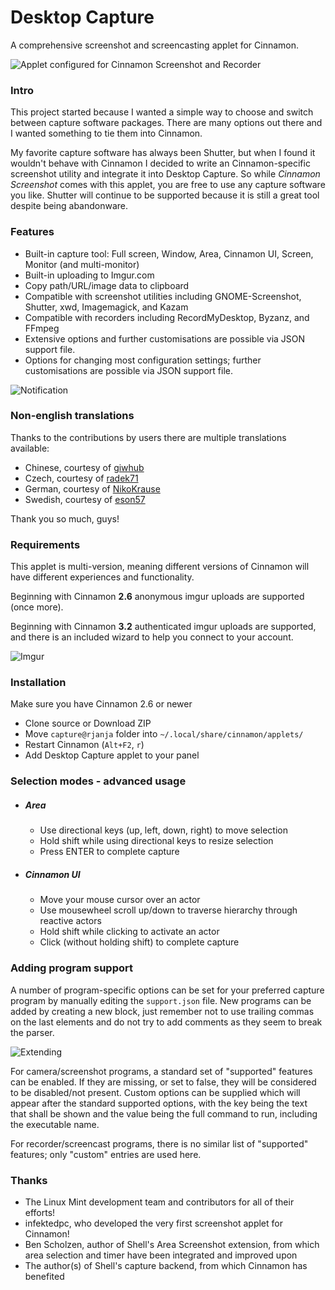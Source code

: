 Desktop Capture<a name="top">&nbsp;</a>
===============
A comprehensive screenshot and screencasting applet for Cinnamon.

![Applet configured for Cinnamon Screenshot and Recorder](https://raw.github.com/rjanja/desktop-capture/master/img/cinnamon-screenshot.png "Applet configured for Cinnamon Screenshot and FFmpeg Recorder")


### Intro<a name="intro">&nbsp;</a>
This project started because I wanted a simple way to choose and switch between capture software packages. There are many options out there and I wanted something to tie them into Cinnamon.

My favorite capture software has always been Shutter, but when I found it wouldn't behave with Cinnamon I decided to write an Cinnamon-specific screenshot utility and integrate it into Desktop Capture. So while <i>Cinnamon Screenshot</i> comes with this applet, you are free to use any capture software you like. Shutter will continue to be supported because it is still a great tool despite being abandonware.

### Features<a name="features">&nbsp;</a>
* Built-in capture tool: Full screen, Window, Area, Cinnamon UI, Screen, Monitor (and multi-monitor)
* Built-in uploading to Imgur.com
* Copy path/URL/image data to clipboard
* Compatible with screenshot utilities including GNOME-Screenshot, Shutter, xwd, Imagemagick, and Kazam
* Compatible with recorders including RecordMyDesktop, Byzanz, and FFmpeg
* Extensive options and further customisations are possible via JSON support file. 
* Options for changing most configuration settings; further customisations are possible via JSON support file.

![Notification](https://raw.github.com/rjanja/desktop-capture/master/img/notification.png "Notifications")

### Non-english translations
Thanks to the contributions by users there are multiple translations available:

* Chinese, courtesy of [giwhub](https://github.com/giwhub)
* Czech, courtesy of [radek71](https://github.com/radek71)
* German, courtesy of [NikoKrause](https://github.com/NikoKrause)
* Swedish, courtesy of [eson57](https://github.com/eson57)

Thank you so much, guys!

### Requirements

This applet is multi-version, meaning different versions of Cinnamon will have different experiences and functionality.

Beginning with Cinnamon **2.6** anonymous imgur uploads are supported (once more).

Beginning with Cinnamon **3.2** authenticated imgur uploads are supported, and there is an included wizard to help you connect to your account.

![Imgur](https://raw.github.com/rjanja/desktop-capture/master/img/imgur-album.png "Choosing the album to upload into, once connected to your imgur account")


### Installation<a name="installing">&nbsp;</a>

Make sure you have Cinnamon 2.6 or newer

* Clone source or Download ZIP
* Move `capture@rjanja` folder into `~/.local/share/cinnamon/applets/`
* Restart Cinnamon (`Alt+F2`, `r`)
* Add Desktop Capture applet to your panel

### Selection modes - advanced usage<a name="usage">&nbsp;</a>
* ##### Area
    * Use directional keys (up, left, down, right) to move selection
    * Hold shift while using directional keys to resize selection
    * Press ENTER to complete capture

* ##### Cinnamon UI
    * Move your mouse cursor over an actor
    * Use mousewheel scroll up/down to traverse hierarchy through reactive actors
    * Hold shift while clicking to activate an actor
    * Click (without holding shift) to complete capture

### Adding program support<a name="extending">&nbsp;</a>
A number of program-specific options can be set for your preferred capture program by manually editing the `support.json` file. New programs can be added by creating a new block, just remember not to use trailing commas on the last elements and do not try to add comments as they seem to break the parser.

![Extending](https://raw.github.com/rjanja/desktop-capture/master/img/custom-entries.png "Extending program support")

For camera/screenshot programs, a standard set of "supported" features can be enabled. If they are missing, or set to false, they will be considered to be disabled/not present. Custom options can be supplied which will appear after the standard supported options, with the key being the text that shall be shown and the value being the full command to run, including the executable name.

For recorder/screencast programs, there is no similar list of "supported" features; only "custom" entries are used here.

### Thanks
* The Linux Mint development team and contributors for all of their efforts!
* infektedpc, who developed the very first screenshot applet for Cinnamon!
* Ben Scholzen, author of Shell's Area Screenshot extension, from which area selection and timer have been integrated and improved upon
* The author(s) of Shell's capture backend, from which Cinnamon has benefited
